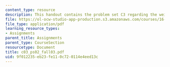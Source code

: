 ```yaml
---
content_type: resource
description: This handout contains the problem set C3 regarding the weight.
file: https://ol-ocw-studio-app-production.s3.amazonaws.com/courses/16-01-unified-engineering-i-ii-iii-iv-fall-2005-spring-2006/9f012235eb23fe110c720114e4eed13c_c03_ps02_fall03.pdf
file_type: application/pdf
learning_resource_types:
- Assignments
parent_title: Assignments
parent_type: CourseSection
resourcetype: Document
title: c03_ps02_fall03.pdf
uid: 9f012235-eb23-fe11-0c72-0114e4eed13c
---
```

